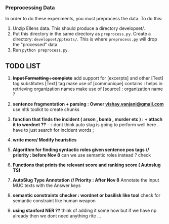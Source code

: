 ### Preprocessing Data

In order to do these experiments, you must preprocess the data. To do this:

1. Unzip Ellens data. This should produce a directory developset/.
2. Put this directory in the same directory as `preprocess.py`. Create a directory: `developset/pptexts/`. This is where `preprocess.py` will drop the "processed" data.
3. Run `python preprocess.py`.

## TODO LIST

1. ~~**Input Formatting : complete**~~ add support for [excerpts] and other [Text] tag substitutes
[Text] tag 
make use of [communique] contains : helps in retrieving organization names 
make use of [source] : organization name ? 


2. **sentence fragmentation + parsing : Owner <vishay.vanjani@gmail.com>** use nltk toolkit to create chunks    


3. **function that finds the incident ( arson , bomb , murder etc ) : + attach it to wordnet ??** --i dont think auto slug is going to perform well here . have to just search for incident words ; 

4. **write more/ Modify  heuristics**

5. **Algorithm for finding syntactic roles given sentence pos tags   // priority : before Nov 8** can we use semantic roles instead ? check 

6. **Functions that prints the relevant score and ranking score ( Autoslug TS)**

7. **AutoSlug Type Annotation  // Priority : After Nov 8** Annotate the input MUC texts with the Answer keys 

8. **semantic constraints checker : wordnet or basilisk like tool** check for semantic constraint like human weapon 

9. **using stanford NER ??** think of adding it some how but if we have np already then we dont need anything rite ... 


